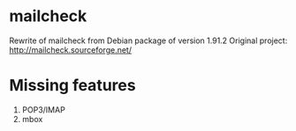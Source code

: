 mailcheck
=========

Rewrite of mailcheck from Debian package of version 1.91.2
Original project: http://mailcheck.sourceforge.net/

Missing features
===========
1. POP3/IMAP
2. mbox
